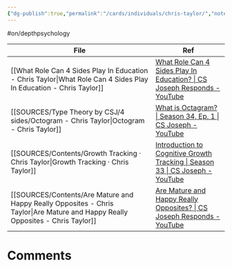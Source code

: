 ```yaml
---
{"dg-publish":true,"permalink":"/cards/individuals/chris-taylor/","noteIcon":"","created":"2023-04-10T10:26:21.192+02:00","updated":"2023-04-10T10:36:27.980+02:00"}
---
```


#on/depthpsychology 

| File                                                                                                                               | Ref                                                                                                                                                             |
| ---------------------------------------------------------------------------------------------------------------------------------- | --------------------------------------------------------------------------------------------------------------------------------------------------------------- |
| [[What Role Can 4 Sides Play In Education - Chris Taylor\|What Role Can 4 Sides Play In Education - Chris Taylor]]              | [What Role Can 4 Sides Play In Education? \| CS Joseph Responds - YouTube](https://www.youtube.com/watch?v=qi1bNXHJ6Sc&list=TLPQMjgwMzIwMjMQZSjG17Ndfw&index=2) |
| [[SOURCES/Type Theory by CSJ/4 sides/Octogram - Chris Taylor\|Octogram - Chris Taylor]]                                         | [What is Octagram? \| Season 34, Ep. 1 \| CS Joseph - YouTube](https://youtu.be/mB0tLRRTrao)                                                                    |
| [[SOURCES/Contents/Growth Tracking · Chris Taylor\|Growth Tracking · Chris Taylor]]                                             | [Introduction to Cognitive Growth Tracking \| Season 33 \| CS Joseph - YouTube](https://www.youtube.com/watch?v=Ni_1xfd_Kt8&t=283s)                             |
| [[SOURCES/Contents/Are Mature and Happy Really Opposites - Chris Taylor\|Are Mature and Happy Really Opposites - Chris Taylor]] | [Are Mature and Happy Really Opposites? \| CS Joseph Responds - YouTube](https://www.youtube.com/watch?v=a334QVG4AWo&list=TLPQMjgwMzIwMjMQZSjG17Ndfw&index=3)   |


# Comments 
<script src="https://utteranc.es/client.js"
        repo="Heart4sides/Comment_Section"
        issue-term="pathname"
        theme="gruvbox-dark"
        crossorigin="anonymous"
        async>
</script>